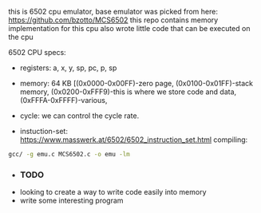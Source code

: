 this is 6502 cpu emulator,
base emulator was picked from here: https://github.com/bzotto/MCS6502
this repo contains memory implementation for this cpu
also wrote little code that can be executed on the cpu

6502 CPU specs:

- registers: a, x, y, sp, pc, p, sp

- memory: 64 KB [(0x0000-0x00FF)-zero page, (0x0100-0x01FF)-stack memory, (0x0200-0xFFF9)-this is where we store code and data, (0xFFFA-0xFFFF)-various, 

- cycle: we can control the cycle rate.

- instuction-set: https://www.masswerk.at/6502/6502_instruction_set.html
compiling:
```bash
gcc/ -g emu.c MCS6502.c -o emu -lm 
```

- ### TODO
- looking to create a way to write code easily into memory
- write some interesting program

